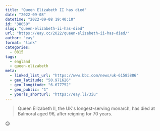 ```yaml
---
title: "Queen Elizabeth II has died"
date: "2022-09-08"
datetime: "2022-09-08 19:40:10"
id: "38050"
slug: "queen-elizabeth-ii-has-died"
url: "https://eay.cc/2022/queen-elizabeth-ii-has-died/"
author: "eay"
format: "link"
categories:
  - 0815
tags:
  - england
  - queen-elizabeth
meta:
  - linked_list_url: "https://www.bbc.com/news/uk-61585886"
  - geo_latitude: "50.971626"
  - geo_longitude: "6.677752"
  - geo_public: "1"
  - yourls_shorturl: "https://eay.li/3iu"
---
```


> Queen Elizabeth II, the UK's longest-serving monarch, has died at Balmoral aged 96, after reigning for 70 years.

😔
